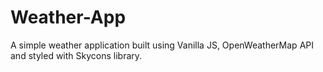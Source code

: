 # Weather-App

A simple weather application built using Vanilla JS, OpenWeatherMap API and styled with Skycons library. 
